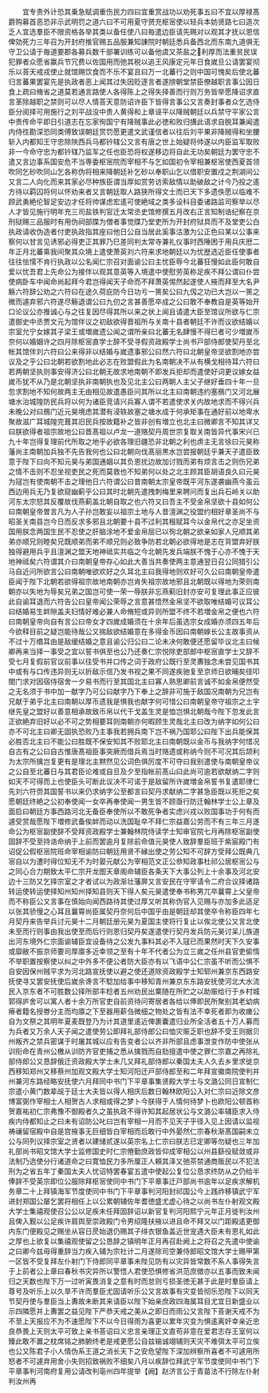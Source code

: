 <!-- { "loadSidebar": true } -->
　　宜专责外计恐其乗急赋调重伤民力四曰宜重赏战功以劝死事五曰不宜以厚禄髙爵购募首恶恐非示武明罚之道六曰不可用夏守赟充枢宻使以轻兵本妨贤路七曰造次乏人宜选羣臣不限资格各举其类以备任使八曰毎遣边臣请先赐对以观其才抚以恩信俾効死力三年召为开封府推官赐五品服兼知諌院时朝廷悉兵备西北而东南九道俱无守卫公请于毎道要郡各募兵数千部署训练可以备他虞又茶盐之利厚而法重贫民误犯罪者众愿省赢兵节冗费以佐国用而弛其税以追王风康定元年日食嵗旦公请罢宴彻乐以荅天戒戎使止就馆赐饮食而不乐不宴且曰万一北蕃行之则中国可愧矣后使北蕃归言蕃果罢宴先是执政者恶上闻其过失因贬逐言者遂牓朝堂禁臣僚越职言事公因日食上疏曰脩省之道莫若通言路使人各得陈上之得失择善而行则万务皆举愿降诏求直言革除越职之禁则可以尽人情荅天意防诏许臣下皆得言事公又言奏封事者众乞选侍臣分阅择可用施行之刘平战没中贵人黄得和上章诬平以降贼朝廷以兵禁守平家公言中贵传命平即日引道志在忘家徇国宁有降贼事此必徳和败归搆此语求自脱耳兼闻遣内侍徃勘深恐同类傅致误朝廷赏罚愿更遣文武谨信者以往后刘平果非降贼得和坐腰斩入内都知王守忠除陜西兵马都钤辖公又言有唐之世上始疑将帅遂以内臣监军取败非一今命守忠为都钤辖乃监军之任也臣恐将权遂移边将自此无功矣朝廷为罢守忠不遣又言边事系国安危不当専委枢宻院而宰相不与乞如国初令宰相兼枢宻使西夏首领吹同乞砂吹同山乞各称伪将相来降朝廷补乞砂以奉职山乞以借职安置戍之荆湖间公又言二人向化而来其家必尽种族臣谓当厚如赏劳访索敌情以助破敌之计今乃投之逺方待以羁囚将何以怀劝来者又言朝廷取人路狭所得文士而已天下多遗佚愿以临难不顾武勇絶伦智足安边才任将帅谋虑宏逺可使絶域之类多设科目委诸路监司察举以尽人才皆见施行明年充三司盐铁判官迁太常丞史馆修撰五月改右正言知制诰纪察在京刑狱赐三品服时有用伪祠部牒为僧者事觉牒乃堂吏所为开封府狱具而不及堂吏公白执政请收伪造者付吏执政指其座曰他日公自当居此奚事沽激为公正色曰某以公事来察何以甘言见诱邪必得吏正其罪乃巳差同判太常寺兼礼仪事时西陲困于用兵庆厯二年正月北蕃乘我间聚其众境上遣使萧英刘六符来求地朝廷以为忧歴选近臣任使事者往往怯懦不肯行执政以公名闻仁宗召对面谕公曰主忧臣辱今北蕃狂慢如此臣何敢自爱以忧吾君上先命公为接伴以观其意英等入境遣中使慰劳英称足疾不拜公谓曰仆尝使病卧车中闻命尚起拜今君岂得闻天子命而不拜萧英惕然起遂使人掖而拜至大名尹觞六符辞公劝之六符曰在途久荷庇防今日功亏一篑矣公曰九仭之功已大岂以一篑之微而遽弃邪六符遂尽觞退谓公曰九仞之言甚善愿卒成之公曰敢不奉教自是英等始开口论议公亦推诚心与之往复因尽得其所以来之状上闻且请遣大臣至馆议所欲与仁宗遣御史中丞贾文元为馆伴议之初敌欲得晋祖所与关南十县者朝廷不许而议欲结婚以宗室允宁女嫁其子梁王或増嵗遗公闻之谓所亲曰北蕃无名肆慢不得巳者可少増嵗币奈何以婚姻许之四月除枢宻直学士辞不受寻假资政殿学士尚书戸部侍郎使契丹至北帐其馆伴刘六符曰公来得非以结婚与嵗遗事邪公曰然六符曰北朝皇帝坚欲割地亦尝议及之乎公曰北朝若欲割地此必志在败盟假此为名南朝决不从有横戈相待耳六符曰若两朝坚执则事安得济公曰北朝无故求地南朝不即发兵拒却而遣使好词更议嫁女益嵗币犹不从乃是北朝坚执非南朝执也及见北主公曰两朝人主父子继好垂四十年一旦忽求割地不知何故两主无由相见故遣愚臣问其所以北主曰南朝违约塞鴈门又河北展塘水治城隍防民兵将以何为诸臣竞请兴兵寡人谓不若遣使求关内故地求而不得兴兵未晚公对曰鴈门近元昊境虑其潜有浸轶故塞之塘水成于何承矩事在通好前以地卑水聚故滋广耳城隍完葺其旧民兵按故籍补之皆非创有増立也北主曰微卿言不知其详又曰朕欲得者祖宗故地公曰晋髙祖以卢龙一道赂契丹周世宗复取关南皆异代事宋兴已九十年岂得复理前代所取之地乎必欲各理旧疆恐非北朝之利也虏主无言徐曰元昊称藩尚主南朝加兵独不先告我何也公曰北朝向伐髙丽黒水岂尝报朝廷乎兼天子遣臣致意于陛下曰向不知元昊与弟国通姻以其负恩扰边故加讨戮而弟有烦言击之则伤兄弟之情不击则不忍坐视吏民之死而莫救也不知弟何以处之北主顾其臣胡语良久曰元昊为冦岂有使南朝不击之理他日六符谓公曰昔南朝太宗皇帝既平河东遂袭幽燕今虽云西边用兵无乃复欲窥幽蓟乎公曰其时北朝先遣拽刺梅里来聘问而复出兵石岭关以助河东太宗怒其反覆故伐燕蓟盖北朝自取之也六符又曰吾主不受金帛坚欲十县如何公曰南朝皇帝曽言凡为人子孙岂敢妄以祖宗土地与人昔澶渊之役盟约相好章圣尚不与昭圣关南县岂今日而反求多邪且北朝要十县不过利其租赋耳今以金帛代之亦足坐资国用朕念两国生民不忍使之肝脑涂地不爱金帛屈已以徇北朝之欲亲如家人兄顺其弟弟亦顺兄则睦矣兄既顺弟而弟不顺兄则必致争防若北朝必欲得地是志在背盟弃好朕独得避用兵乎且澶渊之盟天地神祗实共临之今北朝先发兵端朕不愧于心亦不愧于天地神祗矣六符谓其介曰南朝皇帝存心如此大善当共奏使两主意通翌日召公同猎引公马自近问所欲言公曰南朝唯欲欢好之久耳北主曰我得地则欢好可久公曰南朝皇帝遣臣闻于陛下北朝若欲得祖宗故地南朝亦岂肯失祖宗故地邪且北朝既以得地为荣则南朝亦以失地为辱矣兄弟之国岂可使一荣一辱朕非忘燕蓟旧封亦安可复理此事正应彼此自谕耳退而六符告公曰皇帝闻公荣辱之言意甚悟然金帛坚不欲取唯结婚可议耳公曰结婚易生衅隙盖夫妇情好难必兼人命脩短或异则所盟不终不若増金帛之便也六符曰南朝皇帝向自有言公曰帝女才四嵗成婚须在十余年后虽选宗女成婚亦须四五年后今欲释目前之疑岂能待哉公又揣敌欲结婚意在多得金币因曰南朝嫁长公主故事资从不过十万缗耳由是敌缓结婚之意且谕公归公曰二论未决何敢便还愿留毕议北主曰候卿再来当择一事受之宜以誓书俱至也公乃还奏仁宗悦除吏部郎中枢宻直学士又辞不受七月复假前官议前事以往受书并口传之词于政府公既行至灵夀独念未尝见国书其中或有与口传违异则无以折敌示信乃发书视之果不同遂疾驰复至京师日欲晡矣径叩閤门求对因宿侍宿舍一夕易书而行至其国北主曰寡人熟思卿前言诚不如金帛便然受之无名须于书中加一献字乃可公曰献字乃下奉上之辞非可施于敌国况南朝为兄岂有兄献于弟乎北主曰南朝以厚币遗我是惧我也献字何可惜公曰南朝皇帝守祖宗之土宇继先皇之盟好以善意相承故致币帛以代干戈盖生灵是恤岂惧北朝哉今陛下忽发此言正欲絶弃旧好以必不可之势相要耳则南朝亦何暇顾生灵哉北主曰改为纳字如何公曰亦不可北主曰卿无固执恐败乃主事我若拥兵南下岂不祸乃国耶公曰陛下出兵能保其必胜否北主曰不能公曰胜既不保安知其不败耶北主曰南朝既以金币与我纳字何惜况自古有之公曰自古惟唐髙祖臣事突厥而借兵焉当时赂遗或称纳今则不可况其后颉利为太宗所擒岂复更有是理北主黙然见公词色俱厉度不可夺曰我别遣使与南朝皇帝议之公自至北蕃日与其君臣论难或自旦及夕至指帐前髙山曰此尚可逾若欲献纳二字则如天不可得而上也使臣头可断此议决不可诺于是敌留所许嵗増金帛誓书复遣耶律仁先刘六符赍其国誓书以来仍求纳字公至都言曰契丹求献纳二字甚急臣既以死拒之矣愿朝廷终絶之公初奉使闻一女卒再奉使闻一男生皆不顾亟行防迁翰林学士公上章及面启曰朝廷方事西路河北无备臣奉使所以不敢死争者实虑兴戎以败国事功于何有而遽受赏哉愿陛下増修武备俟衅而动以洗国耻卒不拜仁宗益嘉公劳而不有三年三月遂命公为枢宻副使辞不受拜资政殿学士兼翰林院侍读学士知审官院七月再除枢宻副使固辞不受至持诰命纳于上前而罢逾月复除前命值元昊使人致辞羣臣班于紫宸殿门有诏促公假枢宻院班命宰相谕防曰朝廷用贤不縁出使之劳公知不可辞方受拜公既典几宻自以为遭时得位知无不为时晏元献公为宰相范文正公叅知政事杜祁公居枢宻公与之同心合力期致太平仁宗开龙图天章阁命辅臣各条天下大事公列上十余事及河北安边十三防又乞择宗室之才者试以为政渐壮藩屏又言安民在守宰请令二府合议择诸路转运使转运使择知州知州择知县则天下得人矣元昊遣使奉书称男兀卒曩霄上父皇帝而不称臣公又言事在慎始向闻西路待其使过厚又听其称伪官入见赐与亦加多此适足以张其骄慢之心耳且曩霄尚臣属契丹奈何后中国乎由是朝廷却其使卒令称臣四年七月契丹来告举兵讨元昊十二月朝廷册元昊为夏国主使将行复止以俟北使公又言北使未至而行则事由我出使至而后行则恩归契丹矣遂遣使行契丹发兵防元昊讨呆儿族道出河东境外仁宗面谕辅臣宜设备待之公发九事料其必不入冦已而果然时天下久安事或靡敝不振京师要司厚廪多近幸领之至有十年不代者公为立三嵗之任州县官吏偷惰不举职置按察使以纠之中外多不便公者防大臣亦有以飞语中公仁宗虽不听而公惧不自安因保州贼平求为河北路宣抚使以避之使还道除资政殿学士知郓州兼京东西路安抚使寻又罢安抚使后嵗余谗言不騐加给事中移知青州兼京东东路安抚使河北大水流民入京东者不可胜数公择所部丰稔者五州劝民出粟随在所贮之以助赈给行于乡村城郭得庐舍可以寓人者十余万所官吏自前资待问寄居者各给以俸即民所聚别其老幼病瘠者籍名授劵分主而均廪之下至器用薪刍微细之物处之皆有法不幸死者即为收瘗公自为文祭之其明年夏麦既登乃为计其道里逺近俾裹囊遣归业所全活者五十万人募而为兵者又万余人天子闻之遣使劳公即拜礼部侍郎公曰恤灾赈乏职也辞不受王则据贝州叛齐之禁兵密谋于时屠其城以应有告变者公以齐非所部且虑事泄变作防中使张从训衔命在青州公檄从训防齐官吏捕之悉从擒戮而自劾擅遣中使之罪仁宗嘉之再除礼部侍郎公又恳辞俄迁资政殿大学士未几又拜礼部侍郎以秦国太夫人久去乡里求徙京西移知郑州又移蔡州加观文殿大学士知河阳迁戸部侍郎至和二年拜宣徽南院使判并州兼河东路经略安抚使六月拜同中书门下平章事集贤殿大学士与文潞公同日宣制仁宗遣小黄门数辈觇于廷士大夫皆以得人相庆后数日翰林欧阳公入对仁宗曰近除文彦博富弼作宰相士人相贺古人求相或得之梦卜今朕得于人情何待梦卜也欧阳公顿首称贺嘉祐初仁宗弗豫不御殿者久之虽执政不得许知其起居状公与文潞公率辅臣求入侍疾内侍都知止之曰未有诏防公叱曰岂有宰相一月而不见天子乎径入见上因请以监视祷禳留宿殿中自是宫掖事无巨细皆白宰相而后敢行中外晏然仁宗春秋渐髙国嗣未立公与同列议择宗室之贤者以建储贰遂以英宗名上仁宗曰朕志已定卿等勿疑也三年加礼部尚书昭文馆大学士监修国史时仁宗倦勤庶政皆仰成宰相公以州县繇役赋敛或非法制乃选使分行诸道命之曰寛恤民力多所厘正人頼其泽又弛茶禁通商贩民以不犯法刑为之省五年丁秦国太夫人忧诏特罢春宴五遣中使起公复位公恳求终防从之仍给半俸辞不受英宗即位公服除拜枢宻使同中书门下平章事迁戸部尚书逾年以足疾求解机务章二十上拜镇海军节度使同中书门下平章事判河阳封祁国公今上践祚移镇武宁军进封郑国公屡乞罢将相任上以公累朝辅佐年耆徳盛尤虚心待之以尚书左仆射观文殿大学士集禧观使召公公以足疾未任拜固辞诏以新官复判河阳熙宁元年正月徙判汝州且俾入觐以公足疾许肩舆至崇政殿门令男绍隆扶掖以进且命不拜又以门距殿逺更御内东门便殿见之赐坐从容日昃始退仍赐其子绯衣银鱼盖近世宠遇大臣未有恩礼如此之厚也上欲复以集禧观使留之公恳辞之镇明年正月再召赴阙上之将召之先遣中使谕之曰卿今兹毋得重辞当力疾入辅为宗社计二月遂除司空兼侍郎昭文馆大学士赐甲第一区皆不受复拜左仆射门下侍郎同平章事未陛见防有以灾异皆常数不系人事得失言于上前者公上章曰春秋书灾异所以警悟人君使恐惧修省洪范庶徴亦以五事而致未闻归之天数也陛下万一过听寅畏消复之意有时而怠则亏损圣徳无甚于此是时羣臣请上尊号及听乐上以久旱不许而羣臣尤固请听乐公又言故事有灾变皆彻乐恐陛下以同天节契丹使与羣臣当上夀故未断其来请臣以陛下始亲庶政四海属耳目尤宜日新盛业以示四隣愿并上夀罢之益见陛下严恭天戒之美从之即日而雨公又言陛下荅谢天戒不为不至上天报应不为不速愿陛下不以今日得雨为喜更以累年灾变为惧逺离奸幸亲近忠良恭畏上天则太平可致上亲书荅诏曰义忠言亲理正文直苟非意在爱君志存王室何以臻此敢不置之枕席铭之肺腑终老是戒更愿公自兹输诚翊辅则天灾不难弭太平可立俟也公又陈君子小人情伪系王道之消长天下之安危望陛下深加辨察所喜者不可遽用所怒者不可遽弃用舍小失则招致祸败不细矣八月以疾辞位拜武宁军节度使同中书门下平章事判河南府复用公请改判亳州四年提举【阙】赵济言公于青苗法不行除左仆射判汝州再
